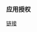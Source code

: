 ### 应用授权
[链接](http://localhost:9910/authorization/oauth/authorize?response_type=code&client_id=client_id&redirect_uri=http://localhost:9920/resource")
